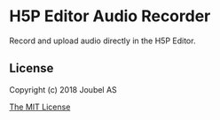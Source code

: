 H5P Editor Audio Recorder
==========

Record and upload audio directly in the H5P Editor.

## License

Copyright (c) 2018 Joubel AS

[The MIT License](LICENCE.md)
